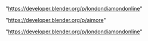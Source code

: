 "https://developer.blender.org/p/londondiamondonline"

"https://developer.blender.org/p/aimore"

 
"https://developer.blender.org/p/londondiamondonline"


 
